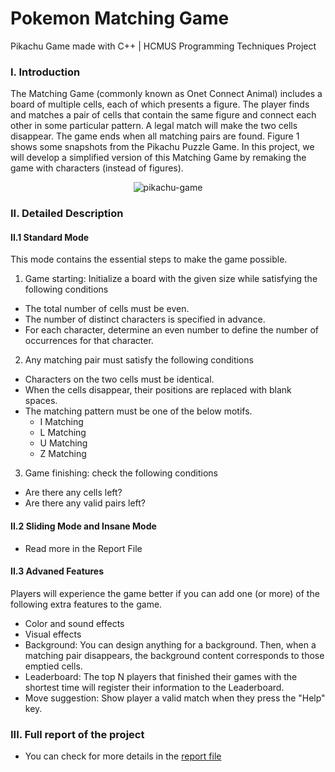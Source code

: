 # Pokemon Matching Game
Pikachu Game made with C++ | HCMUS Programming Techniques Project

### I. Introduction
The Matching Game (commonly known as Onet Connect Animal) includes a board of multiple cells, each of which
presents a figure. The player finds and matches a pair of cells that contain the same figure and connect each other
in some particular pattern. A legal match will make the two cells disappear. The game ends when all matching
pairs are found. Figure 1 shows some snapshots from the Pikachu Puzzle Game.
In this project, we will develop a simplified version of this Matching Game by remaking the game with characters
(instead of figures).

<p align="center">
    <img src="https://cdn.shortpixel.ai/spai/w_995+q_lossy+ret_img+to_webp/https://1ktut.com/wp-content/uploads/2019/05/tai-Game-Pikachu-Co-Dien-ve-may-tinh.png" alt="pikachu-game">
 </p>

### II. Detailed Description
#### II.1 Standard Mode
This mode contains the essential steps to make the game possible.
1. Game starting: Initialize a board with the given size while satisfying the following conditions
- The total number of cells must be even.
- The number of distinct characters is specified in advance.
- For each character, determine an even number to define the number of occurrences for that character.
2. Any matching pair must satisfy the following conditions
- Characters on the two cells must be identical.
- When the cells disappear, their positions are replaced with blank spaces.
- The matching pattern must be one of the below motifs.
	+ I Matching
	+ L Matching
	+ U Matching
	+ Z Matching
3. Game finishing: check the following conditions
- Are there any cells left?
- Are there any valid pairs left?
#### II.2 Sliding Mode and Insane Mode
- Read more in the Report File
#### II.3 Advaned Features
Players will experience the game better if you can add one (or more) of the following extra features to the game.
- Color and sound effects
- Visual effects
- Background: You can design anything for a background. Then, when a matching pair disappears, the background content corresponds to those emptied cells.
- Leaderboard: The top N players that finished their games with the shortest time will register their information
to the Leaderboard.
- Move suggestion: Show player a valid match when they press the "Help" key.

### III. Full report of the project
- You can check for more details in the [report file](./report.pdf)
